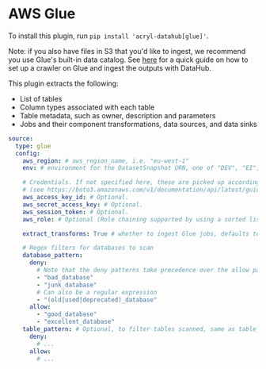 # AWS Glue

To install this plugin, run `pip install 'acryl-datahub[glue]'`.

Note: if you also have files in S3 that you'd like to ingest, we recommend you use Glue's built-in data catalog. See [here](../s3-ingestion.md) for a quick guide on how to set up a crawler on Glue and ingest the outputs with DataHub.

This plugin extracts the following:

- List of tables
- Column types associated with each table
- Table metadata, such as owner, description and parameters
- Jobs and their component transformations, data sources, and data sinks

```yml
source:
  type: glue
  config:
    aws_region: # aws_region_name, i.e. "eu-west-1"
    env: # environment for the DatasetSnapshot URN, one of "DEV", "EI", "PROD" or "CORP". Defaults to "PROD".

    # Credentials. If not specified here, these are picked up according to boto3 rules.
    # (see https://boto3.amazonaws.com/v1/documentation/api/latest/guide/credentials.html)
    aws_access_key_id: # Optional.
    aws_secret_access_key: # Optional.
    aws_session_token: # Optional.
    aws_role: # Optional (Role chaining supported by using a sorted list).

    extract_transforms: True # whether to ingest Glue jobs, defaults to True

    # Regex filters for databases to scan
    database_pattern:
      deny:
        # Note that the deny patterns take precedence over the allow patterns.
        - "bad_database"
        - "junk_database"
        # Can also be a regular expression
        - "(old|used|deprecated)_database"
      allow:
        - "good_database"
        - "excellent_database"
    table_pattern: # Optional, to filter tables scanned, same as table_pattern above.
      deny:
        # ...
      allow:
        # ...
```
